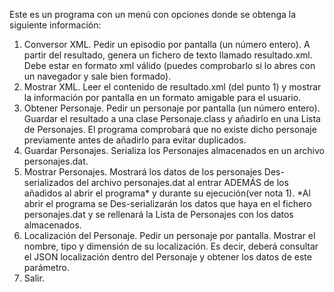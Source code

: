 Este es un programa con un menú con opciones donde se obtenga la siguiente información:

1. Conversor XML. Pedir un episodio por pantalla (un número entero). A partir del resultado, 
  genera un fichero de texto llamado resultado.xml. Debe estar en formato xml válido (puedes 
  comprobarlo si lo abres con un navegador y sale bien formado).
2. Mostrar XML. Leer el contenido de resultado.xml (del punto 1) y mostrar la información por 
  pantalla en un formato amigable para el usuario. 
3. Obtener Personaje. Pedir un personaje por pantalla (un número entero). Guardar el resultado 
  a una clase Personaje.class y añadirlo en una Lista de Personajes. El programa comprobará 
  que no existe dicho personaje previamente antes de añadirlo para evitar duplicados.
4. Guardar Personajes. Serializa los Personajes almacenados en un archivo personajes.dat.
5. Mostrar Personajes. Mostrará los datos de los personajes Des-serializados del archivo personajes.dat 
  al entrar ADEMÁS de los añadidos al abrir el programa* y durante su ejecución(ver nota 1).
    *Al abrir el programa se Des-serializarán los datos que haya en el fichero personajes.dat y se 
    rellenará la Lista de Personajes con los datos almacenados.
6. Localización del Personaje. Pedir un personaje por pantalla. Mostrar el nombre, tipo y dimensión 
  de su localización. Es decir, deberá consultar el JSON localización dentro del Personaje y obtener 
  los datos de este parámetro.
7. Salir.
